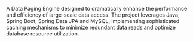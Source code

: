 A Data Paging Engine designed to dramatically enhance the performance and efficiency of large-scale data access. The project leverages Java, Spring Boot, Spring Data JPA and MySQL, implementing sophisticated caching mechanisms to minimize redundant data reads and optimize database resource utilization.
